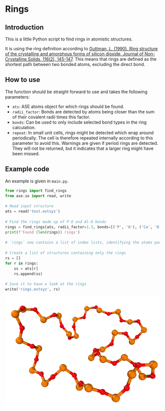 # Rings
## Introduction
This is a little Python script to find rings in atomistic structures.

It is using the ring definition according to [Guttman, L. (1990). Ring structure of the crystalline and amorphous forms of silicon dioxide. Journal of Non-Crystalline Solids, 116(2), 145-147](https://doi.org/10.1016/0022-3093(90)90686-G).
This means that rings are defined as the shortest path between two bonded atoms, excluding the direct bond.


## How to use
The function should be straight forward to use and takes the following parameters:

- `ats`: ASE atoms object for which rings should be found.
- `radii_factor`: Bonds are detected by atoms being closer than the sum of their covalent radii times this factor.
- `bonds`: Can be used to only include selected bond types in the ring calculation.
- `repeat`: In small unit cells, rings might be detected which wrap around periodically. The cell is therefore repeated internally according to this parameter to avoid this. Warnings are given if period rings are detected. They will not be returned, but it indicates that a larger ring might have been missed. 

## Example code
An example is given in `main.py`.

```python
from rings import find_rings
from ase.io import read, write

# Read input structure 
ats = read('test.extxyz')

# Find the rings made up of P-O and Al-O bonds
rings = find_rings(ats, radii_factor=1.3, bonds=[('P', 'O'), ('Ca', 'O')], repeat=(1, 1, 1))
print(f'Found {len(rings)} rings')

# `rings` now contains a list of index lists, identifying the atoms participating in each ring

# Create a list of structures containing only the rings
rs = []
for r in rings:
    ss = ats[r]
    rs.append(ss)

# Save it to have a look at the rings
write('rings.extxyz', rs)
```

![Example of detected rings in an atomic structure](figures/rings.png)






